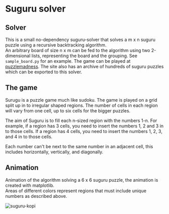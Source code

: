 # Suguru solver


## Solver
This is a small no-dependency suguru-solver that solves a m x n suguru puzzle using a recursive backtracking algorithm.  
An arbitrary board of size n x m can be fed to the algorithm using two 2-dimensional lists, representing the board and the grouping. See `sample_board.py` for an example.
The game can be played at [puzzlemadness](https://puzzlemadness.co.uk/suguru/small/2022/5/17#rules). The site also has an archive of hundreds of suguru puzzles which can be exported to this solver.

## The game
Surugu is a puzzle game much like sudoku.
The game is played on a grid split up in to irregular shaped regions. The number of cells in each region will vary from one cell, up to six cells for the bigger puzzles.

The aim of Suguru is to fill each n-sized region with the numbers 1-n. For example, if a region has 3 cells, you need to insert the numbers 1, 2 and 3 in to those cells. If a region has 4 cells, you need to insert the numbers 1, 2, 3, and 4 in to those cells.

Each number can't be next to the same number in an adjacent cell, this includes horizontally, vertically, and diagonally.

## Animation
Animation of the algorithm solving a 6 x 6 suguru puzzle, the animation is created with matplotlib.  
Areas of different colors represent regions that must include unique numbers as described above.

![suguru-kopi](https://user-images.githubusercontent.com/72623007/177201961-0ce5f9ef-90f4-46a2-b63e-8fc8a4fc9e6a.gif)
